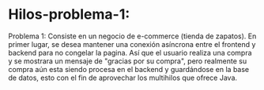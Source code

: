 # Hilos-problema-1:
Problema 1: Consiste en un negocio de e-commerce (tienda de zapatos). En primer lugar, se desea mantener una conexión asíncrona entre el frontend y backend para no congelar la pagina. Así que el usuario realiza una compra y se mostrara un mensaje de "gracias por su compra", pero realmente su compra aún esta siendo procesa en el backend y guardándose en la base de datos, esto con el fin de aprovechar los multihilos que ofrece Java.
